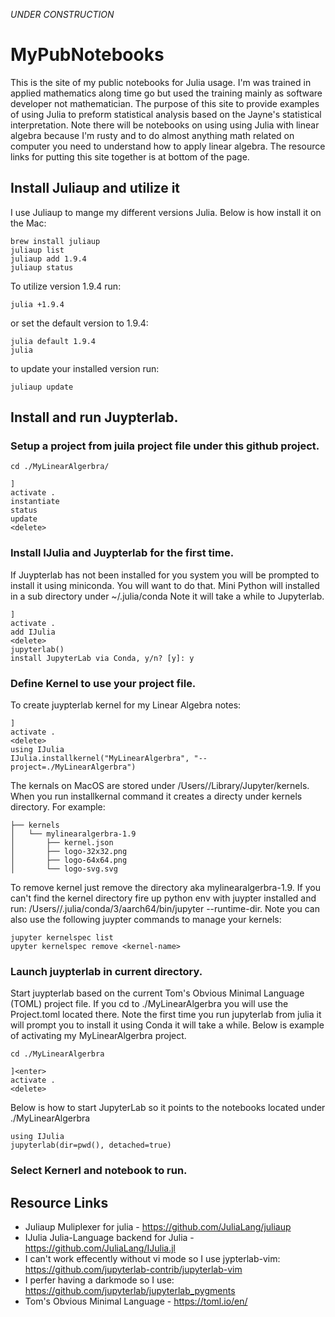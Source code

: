 *UNDER CONSTRUCTION*

# MyPubNotebooks

This is the site of my public notebooks for Julia usage. I'm was trained in applied mathematics along time go but used 
the training mainly as software developer not mathematician. The purpose of this site to provide examples of using Julia 
to preform statistical analysis based on the Jayne's statistical interpretation. Note there will be notebooks on using 
using Julia with linear algebra because I'm rusty and to do almost anything math related on computer you need to understand 
how to apply linear algebra. The resource links for putting this site together is at bottom of the page. 

## Install Juliaup and utilize it
I use Juliaup to mange my different versions Julia. Below is how install it on the Mac:

```
brew install juliaup
juliaup list
juliaup add 1.9.4
juliaup status
```
To utilize version 1.9.4 run:
```
julia +1.9.4 
```
or set the default version to 1.9.4:
```
julia default 1.9.4
julia
```
to update your installed version run:
```
juliaup update
```

## Install and run Juypterlab.

### Setup a project from juila project file under this github project.
```
cd ./MyLinearAlgerbra/
```
```
]
activate .
instantiate
status
update
<delete>
```

### Install IJulia and Juypterlab for the first time.
If Juypterlab has not been installed for you system you will be prompted to install it
using miniconda. You will want to do that. Mini Python will installed in a sub directory under ~/.julia/conda
Note it will take a while to Jupyterlab.
```
]
activate .
add IJulia
<delete>
jupyterlab()
install JupyterLab via Conda, y/n? [y]: y
```
### Define Kernel to use your project file.

To create juypterlab kernel for my Linear Algebra notes:
```
]
activate .
<delete>
using IJulia
IJulia.installkernel("MyLinearAlgerbra", "--project=./MyLinearAlgerbra")
```

The kernals on MacOS are stored under /Users/<user name>/Library/Jupyter/kernels. When you run installkernal command it creates a directy under
kernels directory. For example:

```
├── kernels
│   └── mylinearalgerbra-1.9
│       ├── kernel.json
│       ├── logo-32x32.png
│       ├── logo-64x64.png
│       └── logo-svg.svg
```

To remove kernel just remove the directory aka mylinearalgerbra-1.9.  If you can't find the kernel directory fire up python env 
with juypter installed and run: /Users/<user name>/.julia/conda/3/aarch64/bin/jupyter --runtime-dir. Note you can also use the 
following juypter commands to manage your kernels:

```
jupyter kernelspec list
upyter kernelspec remove <kernel-name>
```


### Launch juypterlab in current directory.

Start juypterlab based on the current Tom's Obvious Minimal Language (TOML) project file.  If you cd to ./MyLinearAlgerbra 
you will use the Project.toml located there.
Note the first time you run jupyterlab from julia it will prompt you to install it using Conda it will take a while.
Below is example of activating my MyLinearAlgerbra project.
```
cd ./MyLinearAlgerbra
```
```
]<enter>
activate .
<delete>
```
Below is how to start JupyterLab so it points to the notebooks located under ./MyLinearAlgerbra
```
using IJulia
jupyterlab(dir=pwd(), detached=true)
```

### Select Kernerl and notebook to run.


## Resource Links
* Juliaup Muliplexer for julia - https://github.com/JuliaLang/juliaup
* IJulia Julia-Language backend for Julia -  https://github.com/JuliaLang/IJulia.jl
* I can't work effecently without vi mode so I use jypterlab-vim: https://github.com/jupyterlab-contrib/jupyterlab-vim
* I perfer having a darkmode so I use: https://github.com/jupyterlab/jupyterlab_pygments
* Tom's Obvious Minimal Language - https://toml.io/en/


